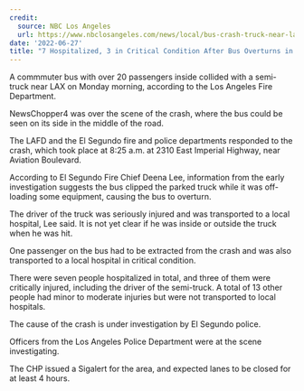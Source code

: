 ```yaml
---
credit:
  source: NBC Los Angeles
  url: https://www.nbclosangeles.com/news/local/bus-crash-truck-near-lax/2925366/
date: '2022-06-27'
title: "7 Hospitalized, 3 in Critical Condition After Bus Overturns in Crash Near LAX"
---
```

A commmuter bus with over 20 passengers inside collided with a semi-truck near LAX on Monday morning, according to the Los Angeles Fire Department.

NewsChopper4 was over the scene of the crash, where the bus could be seen on its side in the middle of the road.

The LAFD and the El Segundo fire and police departments responded to the crash, which took place at 8:25 a.m. at 2310 East Imperial Highway, near Aviation Boulevard.

According to El Segundo Fire Chief Deena Lee, information from the early investigation suggests the bus clipped the parked truck while it was off-loading some equipment, causing the bus to overturn.

The driver of the truck was seriously injured and was transported to a local hospital, Lee said. It is not yet clear if he was inside or outside the truck when he was hit.

One passenger on the bus had to be extracted from the crash and was also transported to a local hospital in critical condition.

There were seven people hospitalized in total, and three of them were critically injured, including the driver of the semi-truck. A total of 13 other people had minor to moderate injuries but were not transported to local hospitals.

The cause of the crash is under investigation by El Segundo police.

Officers from the Los Angeles Police Department were at the scene investigating.

The CHP issued a Sigalert for the area, and expected lanes to be closed for at least 4 hours.
